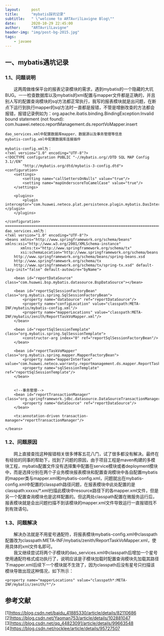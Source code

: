 ```yaml
---
layout:     post
title:      "mybatis踩坑记录"
subtitle:   " \"welcome to ARTAvrilLavigne Blog\""
date:       2020-10-29 22:45:00
author:     "ARTAvrilLavigne"
header-img: "img/post-bg-2015.jpg"
tags:
    - javaee
---
```

## 一、mybatis遇坑记录<br>

### 1.1、问题说明<br>

　　这两周做维保平台的报表记录模块的需求，遇到mybatis的一个隐藏的大坑BUG。一一检查数据库以及mybatis的xml配置与mapper文件都是正确的，并且别人写的配置查询模块的sql方法都正常执行，我写的报表模块就是出问题，在断点下运行到执行mapper的sql方法时一直都是报错，不管是增删改查的方法都会报错，报错记录例如为：org.apache.ibatis.binding.BindingException:Invalid  bound  statement  (not found):  com.huawei.neteco.reportManagement.ds.reportVoMapper.insert<br>

```
dao_services.xml中配置数据库mapper、数据源以及事务管理等信息
mybatis-config.xml中配置数据库连接插件

mybatis-config.xml为：
<?xml version="1.0" encoding="UTF-8"?>
<!DOCTYPE configuration PUBLIC "-//mybatis.org//DTD SQL MAP Config 3.1//EN"
        "http://mybatis.org/dtd/mybatis-3-config.dtd">
<configuration>
    <settings>
        <setting name="callSettersOnNulls" value="true"/>
        <setting name="mapUnderscoreToCamelCase" value="true"/>
    </settings>

    <plugins>
        <plugin interceptor="com.huawei.neteco.plat.persistence.plugin.mybatis.DasInterceptor"></plugin>
    </plugins>

</configuration>
===============================================================================================
dao_services.xml为：
<?xml version="1.0" encoding="UTF-8"?>
<beans xmlns="http://www.springframework.org/schema/beans" xmlns:xsi="http://www.w3.org/2001/XMLSchema-instance"
       xmlns:tx="http://www.springframework.org/schema/tx"
       xsi:schemaLocation="http://www.springframework.org/schema/beans
    http://www.springframework.org/schema/beans/spring-beans.xsd
    http://www.springframework.org/schema/tx
    http://www.springframework.org/schema/tx/spring-tx.xsd" default-lazy-init="false" default-autowire="byName">

    <bean id="reportDataSource" class="com.huawei.bsp.mybatis.datasource.BspDataSource"></bean>

    <bean id="reportSqlSessionFactoryBean" class="org.mybatis.spring.SqlSessionFactoryBean">
        <property name="dataSource" ref="reportDataSource"/>
        <property name="configLocation" value="classpath:META-INF/mybatis/mybatis-config.xml"/>
        <property name="mapperLocations" value="classpath:META-INF/mybatis/zenith/ReportTaskVoMapper.xml"/>
    </bean>

    <bean id="reportSqlSessionTemplate" class="org.mybatis.spring.SqlSessionTemplate">
        <constructor-arg index="0" ref="reportSqlSessionFactoryBean"/>
    </bean>

    <bean id="reportTaskVoMapper" class="org.mybatis.spring.mapper.MapperFactoryBean">
        <property name="mapperInterface" value="com.huawei.neteco.warranty.reportmanagement.ds.mapper.ReportTaskVoMapper"/>
        <property name="sqlSessionTemplate" ref="reportSqlSessionTemplate"/>
    </bean>


    <!--事务管理-->
    <bean id="reportTransactionManager" class="org.springframework.jdbc.datasource.DataSourceTransactionManager">
        <property name="dataSource" ref="reportDataSource"/>
    </bean>

    <tx:annotation-driven transaction-manager="reportTransactionManager"/>

</beans>
```

### 1.2、问题原因<br>

　　网上直接查找这种报错相关很多博客五花八门，试了很多都没有解决。最终在有经验的同事的帮助下，找到了问题的原因，由于项目工程是maven构建的多模块工程，mybatis配置文件没有选择集中配置在service模块或者deployment模块中，而是选择分别在两个子业务模块报表模块和配置查询模块中各自配置mybatis的mapper类与mapper.xml和mybatis-config.xml，问题就出在mybatis-config.xml中配置的classpath路径问题，在报表模块中此处配置的是classpath:xxxxx/\*.xml扫描此模块中resource路径下的各mapper.xml文件，但是另一个配置查询模块也是这样配置的。但这两处classpath配置在微服务运行后，报表模块就是会出问题扫描不到该模块的mapper.xml文件导致运行一直报错找不到有效语句。<br>

### 1.3、问题解决<br>

　　解决办法就是不用星号通配符，将报表模块mybatis-config.xml中classpath配置改为classpath:META-INF/mybatis/zenith/ReportTaskVoMapper.xml，使用具体的xml文件名即可。<br>
　　我又继续尝试将两个子模块的dao_services.xml中classpath后增加一个星号使用通配符格式成功执行了，说明应该是子模块加载时配置查询模块先加载其路径下mapper.xml后续下一个模块就不生效了，因为classpath后没有星号只扫描该模块导致出现这种情况，如下所示：<br>

```
<property name="mapperLocations" value="classpath*:META-INF/mybatis/zenith/*"/>
```

## 参考文献<br>
[1]https://blog.csdn.net/baidu_41885330/article/details/82110686<br>
[2]https://blog.csdn.net/Yaoman753/article/details/102881047<br>
[3]https://blog.csdn.net/qq_44823091/article/details/99663548<br>
[4]https://blog.csdn.net/rocklee/article/details/95727507<br>
